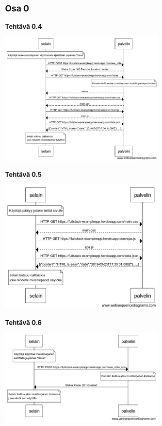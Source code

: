 # Osa 0

## Tehtävä 0.4
![](0.4-flow.png)

## Tehtävä 0.5
![](0.5-flow.png)

## Tehtävä 0.6
![](0.6-flow.png)

